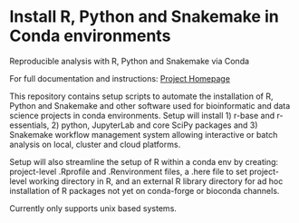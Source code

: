 # Install R, Python and Snakemake in Conda environments
Reproducible analysis with R, Python and Snakemake via Conda

For full documentation and instructions: [Project Homepage](https://ctrhodes.github.io/conda-r-python-snakemake)

This repository contains setup scripts to automate the installation of R, Python and Snakemake and other software used for bioinformatic and data science projects in conda environments. Setup will install 1) r-base and r-essentials, 2) python, JupyterLab and core SciPy packages and 3) Snakemake workflow management system allowing interactive or batch analysis on local, cluster and cloud platforms.

Setup will also streamline the setup of R within a conda env by creating: project-level .Rprofile and .Renvironment files, a .here file to set project-level working directory in R, and an external R library directory for ad hoc installation of R packages not yet on conda-forge or bioconda channels.

Currently only supports unix based systems.
